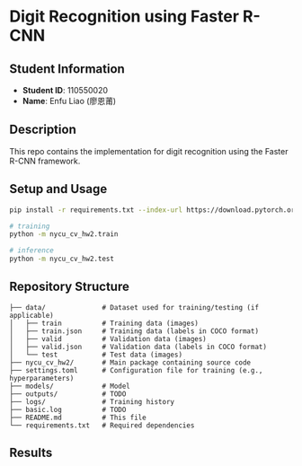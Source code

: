 # Digit Recognition using Faster R-CNN

## Student Information
- **Student ID**: 110550020
- **Name**: Enfu Liao (廖恩莆)

## Description

This repo contains the implementation for digit recognition using the Faster R-CNN framework.

## Setup and Usage

```bash
pip install -r requirements.txt --index-url https://download.pytorch.org/whl/cu126 --extra-index-url https://pypi.org/simple --break-system-packages
```

```bash
# training
python -m nycu_cv_hw2.train
```

```bash
# inference
python -m nycu_cv_hw2.test
```

## Repository Structure

```
├── data/              # Dataset used for training/testing (if applicable)
│   ├── train          # Training data (images)
│   ├── train.json     # Training data (labels in COCO format)
│   ├── valid          # Validation data (images)
│   ├── valid.json     # Validation data (labels in COCO format)
│   └── test           # Test data (images)
├── nycu_cv_hw2/       # Main package containing source code
├── settings.toml      # Configuration file for training (e.g., hyperparameters)
├── models/            # Model
├── outputs/           # TODO
├── logs/              # Training history
├── basic.log          # TODO
├── README.md          # This file
└── requirements.txt   # Required dependencies
```

## Results

<!-- TODO -->
